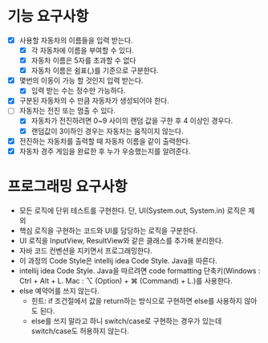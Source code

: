 # 기능 요구사항

-[x] 사용할 자동차의 이름들을 입력 받는다.
  -[x] 각 자동차에 이름을 부여할 수 있다. 
  -[x] 자동차 이름은 5자를 초과할 수 없다
  -[x] 자동차 이름은 쉼표(,)를 기준으로 구분한다. 
-[x] 몇번의 이동이 가능 할 것인지 입력 받는다.
  -[x] 입력 받는 수는 정수만 가능하다.
-[x] 구분된 자동차의 수 만큼 자동차가 생성되어야 한다.
-[ ] 자동차는 전진 또는 멈출 수 있다.
  -[x] 자동차가 전진하려면 0~9 사이의 랜덤 값을 구한 후 4 이상인 경우다.
  -[x] 랜덤값이 3이하인 경우는 자동차는 움직이지 않는다.
-[x] 전진하는 자동차를 출력할 때 자동차 이름을 같이 출력한다.
-[x] 자동차 경주 게임을 완료한 후 누가 우승했는지를 알려준다.

# 프로그래밍 요구사항
- 모든 로직에 단위 테스트를 구현한다. 단, UI(System.out, System.in) 로직은 제외
- 핵심 로직을 구현하는 코드와 UI를 담당하는 로직을 구분한다.
- UI 로직을 InputView, ResultView와 같은 클래스를 추가해 분리한다.
- 자바 코드 컨벤션을 지키면서 프로그래밍한다.
- 이 과정의 Code Style은 intellij idea Code Style. Java을 따른다.
- intellij idea Code Style. Java을 따르려면 code formatting 단축키(Windows : Ctrl + Alt + L. Mac : ⌥ (Option) + ⌘ (Command) + L.)를 사용한다.
- else 예약어를 쓰지 않는다.
  - 힌트: if 조건절에서 값을 return하는 방식으로 구현하면 else를 사용하지 않아도 된다.
  - else를 쓰지 말라고 하니 switch/case로 구현하는 경우가 있는데 switch/case도 허용하지 않는다.